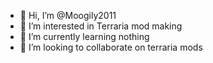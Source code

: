 - 👋 Hi, I’m @Moogily2011
- 👀 I’m interested in Terraria mod making
- 🌱 I’m currently learning nothing
- 💞️ I’m looking to collaborate on terraria mods

